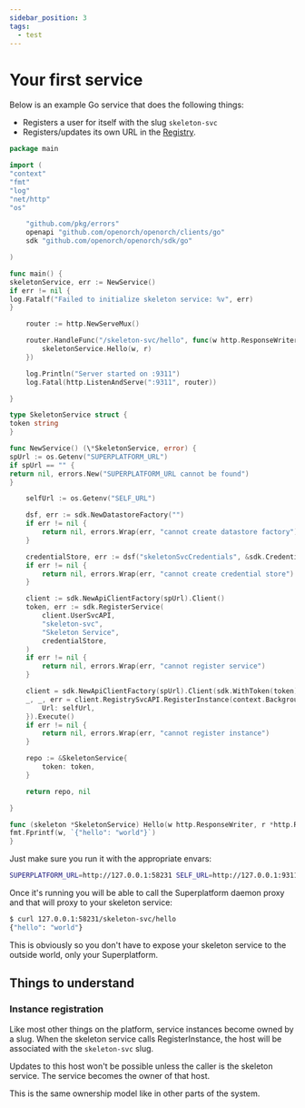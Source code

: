 ```yaml
---
sidebar_position: 3
tags:
  - test
---
```


# Your first service

Below is an example Go service that does the following things:

- Registers a user for itself with the slug `skeleton-svc`
- Registers/updates its own URL in the [Registry](/docs/built-in-services/registry-svc).

```go
package main

import (
"context"
"fmt"
"log"
"net/http"
"os"

    "github.com/pkg/errors"
    openapi "github.com/openorch/openorch/clients/go"
    sdk "github.com/openorch/openorch/sdk/go"

)

func main() {
skeletonService, err := NewService()
if err != nil {
log.Fatalf("Failed to initialize skeleton service: %v", err)
}

    router := http.NewServeMux()

    router.HandleFunc("/skeleton-svc/hello", func(w http.ResponseWriter, r *http.Request) {
    	skeletonService.Hello(w, r)
    })

    log.Println("Server started on :9311")
    log.Fatal(http.ListenAndServe(":9311", router))

}

type SkeletonService struct {
token string
}

func NewService() (\*SkeletonService, error) {
spUrl := os.Getenv("SUPERPLATFORM_URL")
if spUrl == "" {
return nil, errors.New("SUPERPLATFORM_URL cannot be found")
}

    selfUrl := os.Getenv("SELF_URL")

    dsf, err := sdk.NewDatastoreFactory("")
    if err != nil {
    	return nil, errors.Wrap(err, "cannot create datastore factory")
    }

    credentialStore, err := dsf("skeletonSvcCredentials", &sdk.Credential{})
    if err != nil {
    	return nil, errors.Wrap(err, "cannot create credential store")
    }

    client := sdk.NewApiClientFactory(spUrl).Client()
    token, err := sdk.RegisterService(
    	client.UserSvcAPI,
    	"skeleton-svc",
    	"Skeleton Service",
    	credentialStore,
    )
    if err != nil {
    	return nil, errors.Wrap(err, "cannot register service")
    }

    client = sdk.NewApiClientFactory(spUrl).Client(sdk.WithToken(token))
    _, _, err = client.RegistrySvcAPI.RegisterInstance(context.Background()).Body(openapi.RegistrySvcRegisterInstanceRequest{
    	Url: selfUrl,
    }).Execute()
    if err != nil {
    	return nil, errors.Wrap(err, "cannot register instance")
    }

    repo := &SkeletonService{
    	token: token,
    }

    return repo, nil

}

func (skeleton *SkeletonService) Hello(w http.ResponseWriter, r *http.Request) {
fmt.Fprintf(w, `{"hello": "world"}`)
}

````

Just make sure you run it with the appropriate envars:

```sh
SUPERPLATFORM_URL=http://127.0.0.1:58231 SELF_URL=http://127.0.0.1:9311 go run main.go
````

Once it's running you will be able to call the Superplatform daemon proxy and that will proxy to your skeleton service:

```sh
$ curl 127.0.0.1:58231/skeleton-svc/hello
{"hello": "world"}
```

This is obviously so you don't have to expose your skeleton service to the outside world, only your Superplatform.

## Things to understand

### Instance registration

Like most other things on the platform, service instances become owned by a slug. When the skeleton service calls RegisterInstance, the host will be associated with the `skeleton-svc` slug.

Updates to this host won't be possible unless the caller is the skeleton service. The service becomes the owner of that host.

This is the same ownership model like in other parts of the system.
